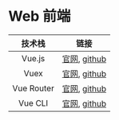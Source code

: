 # Web 前端

| 技术栈 | 链接 |
| :-: | :-: |
| Vue.js | [官网](https://cn.vuejs.org/v2/guide/), [github]() |
| Vuex | [官网](https://vuex.vuejs.org/zh/), [github]() |
| Vue Router | [官网](https://router.vuejs.org/zh/), [github]() |
| Vue CLI | [官网](https://cli.vuejs.org/zh/guide/), [github]() |
